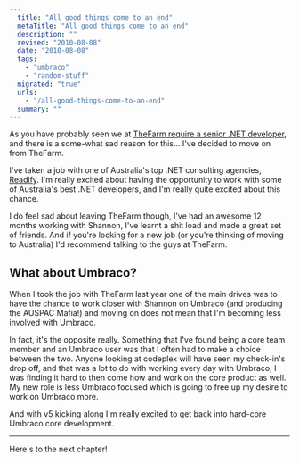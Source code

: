 ```yaml
---
  title: "All good things come to an end"
  metaTitle: "All good things come to an end"
  description: ""
  revised: "2010-08-08"
  date: "2010-08-08"
  tags: 
    - "umbraco"
    - "random-stuff"
  migrated: "true"
  urls: 
    - "/all-good-things-come-to-an-end"
  summary: ""
---
```

As you have probably seen we at [TheFarm require a senior .NET developer][1], and there is a some-what sad reason for this... I've decided to move on from TheFarm.

I've taken a job with one of Australia's top .NET consulting agencies, [Readify][2]. I'm really excited about having the opportunity to work with some of Australia's best .NET developers, and I'm really quite excited about this chance.

I do feel sad about leaving TheFarm though, I've had an awesome 12 months working with Shannon, I've learnt a shit load and made a great set of friends. And if you're looking for a new job (or you're thinking of moving to Australia) I'd recommend talking to the guys at TheFarm.

## What about Umbraco?

When I took the job with TheFarm last year one of the main drives was to have the chance to work closer with Shannon on Umbraco (and producing the AUSPAC Mafia!) and moving on does not mean that I'm becoming less involved with Umbraco.

In fact, it's the opposite really. Something that I've found being a core team member and an Umbraco user was that I often had to make a choice between the two. Anyone looking at codeplex will have seen my check-in's drop off, and that was a lot to do with working every day with Umbraco, I was finding it hard to then come how and work on the core product as well. My new role is less Umbraco focused which is going to free up my desire to work on Umbraco more.

And with v5 kicking along I'm really excited to get back into hard-core Umbraco core development.

----

Here's to the next chapter!


  [1]: http://farmcode.org/post/2010/08/05/TheFARM-needs-senior-Net-developer!.aspx
  [2]: http://readify.com.au/